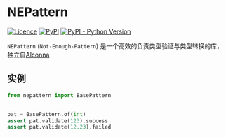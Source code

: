 # NEPattern

[![Licence](https://img.shields.io/github/license/ArcletProject/NEPattern)](https://github.com/ArcletProject/NEPattern/blob/master/LICENSE)
[![PyPI](https://img.shields.io/pypi/v/nepattern)](https://pypi.org/project/nepattern)
[![PyPI - Python Version](https://img.shields.io/pypi/pyversions/nepattern)](https://www.python.org/)

`NEPattern` (`Not-Enough-Pattern`) 是一个高效的负责类型验证与类型转换的库，独立自[Alconna](https://github.com/ArcletProject/Alconna)

## 实例

```python
from nepattern import BasePattern


pat = BasePattern.of(int)
assert pat.validate(123).success
assert pat.validate(12.23).failed
```